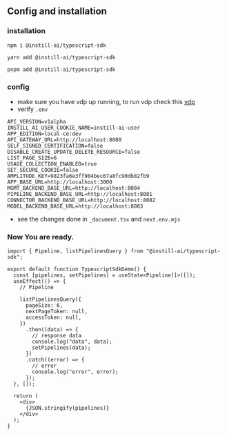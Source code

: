 ## Config and installation

### installation

```
npm i @instill-ai/typescript-sdk
```
```
yarn add @instill-ai/typescript-sdk
```
```
pnpm add @instill-ai/typescript-sdk
```

### config

- make sure you have vdp up running, to run vdp check this [vdp](https://github.com/instill-ai/vdp)
- verify `.env`

```
API_VERSION=v1alpha
INSTILL_AI_USER_COOKIE_NAME=instill-ai-user
APP_EDITION=local-ce:dev
API_GATEWAY_URL=http://localhost:8080
SELF_SIGNED_CERTIFICATION=false
DISABLE_CREATE_UPDATE_DELETE_RESOURCE=false
LIST_PAGE_SIZE=6
USAGE_COLLECTION_ENABLED=true
SET_SECURE_COOKIE=false
AMPLITUDE_KEY=9823fa6e3ff904bec67a8fc90db82fb9
APP_BASE_URL=http://localhost:3000
MGMT_BACKEND_BASE_URL=http://localhost:8084
PIPELINE_BACKEND_BASE_URL=http://localhost:8081
CONNECTOR_BACKEND_BASE_URL=http://localhost:8082
MODEL_BACKEND_BASE_URL=http://localhost:8083
```



- see the changes done in `_document.tsx` and `next.env.mjs`

### Now You are ready.

```
import { Pipeline, listPipelinesQuery } from "@instill-ai/typescript-sdk";

export default function TypescriptSdkDemo() {
  const [pipelines, setPipelines] = useState<Pipeline[]>([]);
  useEffect(() => {
    // Pipeline

    listPipelinesQuery({
      pageSize: 6,
      nextPageToken: null,
      accessToken: null,
    })
      .then((data) => {
        // response data
        console.log("data", data);
        setPipelines(data);
      })
      .catch((error) => {
        // error
        console.log("error", error);
      });
  }, []);

  return (
    <div>
      {JSON.stringify(pipelines)}
    </div>
  );
}
```
